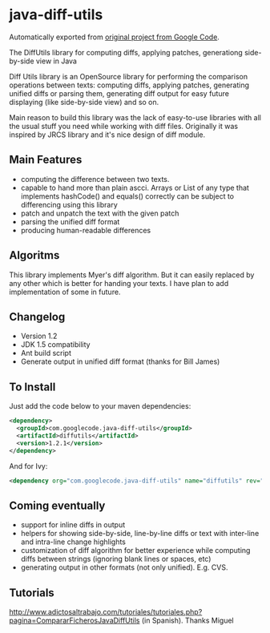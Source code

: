 # java-diff-utils
Automatically exported from [original project from Google Code](https://code.google.com/archive/p/java-diff-utils/).

The DiffUtils library for computing diffs, applying patches,
generationg side-by-side view in Java

Diff Utils library is an OpenSource library for performing the
comparison operations between texts: computing diffs, applying
patches, generating unified diffs or parsing them, generating
diff output for easy future displaying (like side-by-side view)
and so on.

Main reason to build this library was the lack of easy-to-use
libraries with all the usual stuff you need while working with
diff files. Originally it was inspired by JRCS library and it's
nice design of diff module.

## Main Features

* computing the difference between two texts.
* capable to hand more than plain ascci. Arrays or List of any type that implements hashCode() and equals() correctly can be subject to differencing using this library
* patch and unpatch the text with the given patch
* parsing the unified diff format
* producing human-readable differences

## Algoritms

This library implements Myer's diff algorithm. But it can easily
replaced by any other which is better for handing your texts.
I have plan to add implementation of some in future.

## Changelog

* Version 1.2
 * JDK 1.5 compatibility
 * Ant build script
 * Generate output in unified diff format (thanks for Bill James)

## To Install

Just add the code below to your maven dependencies:  
```xml
<dependency>
  <groupId>com.googlecode.java-diff-utils</groupId>
  <artifactId>diffutils</artifactId>
  <version>1.2.1</version>
</dependency>
```
And for Ivy:
```xml
<dependency org="com.googlecode.java-diff-utils" name="diffutils" rev="1.2.1"/>
```

## Coming eventually

* support for inline diffs in output
* helpers for showing side-by-side, line-by-line diffs or text with
inter-line and intra-line change highlights
* customization of diff algorithm for better experience while
computing diffs between strings (ignoring blank lines or spaces, etc)
* generating output in other formats (not only unified). E.g. CVS.

## Tutorials

http://www.adictosaltrabajo.com/tutoriales/tutoriales.php?pagina=CompararFicherosJavaDiffUtils (in Spanish). Thanks Miguel
